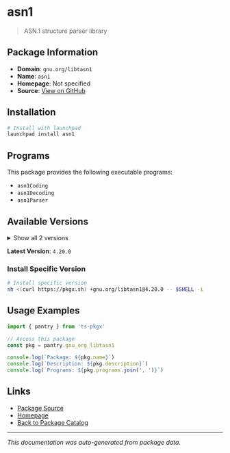 # asn1

> ASN.1 structure parser library

## Package Information

- **Domain**: `gnu.org/libtasn1`
- **Name**: `asn1`
- **Homepage**: Not specified
- **Source**: [View on GitHub](https://github.com/pkgxdev/pantry/tree/main/projects/gnu.org/libtasn1/package.yml)

## Installation

```bash
# Install with launchpad
launchpad install asn1
```

## Programs

This package provides the following executable programs:

- `asn1Coding`
- `asn1Decoding`
- `asn1Parser`

## Available Versions

<details>
<summary>Show all 2 versions</summary>

- `4.20.0`, `4.19.0`

</details>

**Latest Version**: `4.20.0`

### Install Specific Version

```bash
# Install specific version
sh <(curl https://pkgx.sh) +gnu.org/libtasn1@4.20.0 -- $SHELL -i
```

## Usage Examples

```typescript
import { pantry } from 'ts-pkgx'

// Access this package
const pkg = pantry.gnu_org_libtasn1

console.log(`Package: ${pkg.name}`)
console.log(`Description: ${pkg.description}`)
console.log(`Programs: ${pkg.programs.join(', ')}`)
```

## Links

- [Package Source](https://github.com/pkgxdev/pantry/tree/main/projects/gnu.org/libtasn1/package.yml)
- [Homepage](#)
- [Back to Package Catalog](../package-catalog.md)

---

*This documentation was auto-generated from package data.*
